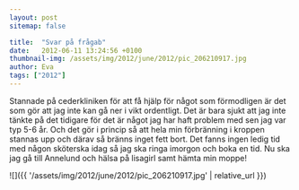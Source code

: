 ```yaml
---
layout: post
sitemap: false

title:  "Svar på frågab"
date:   2012-06-11 13:24:56 +0100
thumbnail-img: /assets/img/2012/june/2012/pic_206210917.jpg
author: Eva
tags: ["2012"]
---
```


Stannade på cederkliniken för att få hjälp för något som förmodligen är det som gör att jag inte kan gå ner i vikt ordentligt. Det är bara sjukt att jag inte tänkte på det tidigare för det är något jag har haft problem med sen jag var typ 5-6 år. Och det gör i princip så att hela min förbränning i kroppen stannas upp och därav så bränns inget fett bort. Det fanns ingen ledig tid med någon sköterska idag så jag ska ringa imorgon och boka en tid.  Nu ska jag gå till Annelund och hälsa på lisagirl samt hämta min moppe!

![]({{ '/assets/img/2012/june/2012/pic_206210917.jpg'  | relative_url }})

